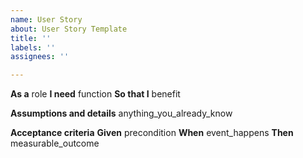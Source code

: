 ```yaml
---
name: User Story
about: User Story Template
title: ''
labels: ''
assignees: ''

---
```


**As a** role
**I need** function
**So that I** benefit

**Assumptions and details**
anything_you_already_know

**Acceptance criteria**
**Given** precondition
**When** event_happens
**Then** measurable_outcome
